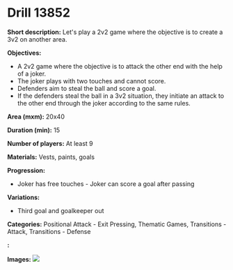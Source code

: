 # Drill 13852

**Short description:**
Let's play a 2v2 game where the objective is to create a 3v2 on another area.

**Objectives:**
- A 2v2 game where the objective is to attack the other end with the help of a joker.
- The joker plays with two touches and cannot score.
- Defenders aim to steal the ball and score a goal.
- If the defenders steal the ball in a 3v2 situation, they initiate an attack to the other end through the joker according to the same rules.

**Area (mxm):**
20x40

**Duration (min):**
15

**Number of players:**
At least 9

**Materials:**
Vests, paints, goals

**Progression:**
- Joker has free touches - Joker can score a goal after passing

**Variations:**
- Third goal and goalkeeper out

**Categories:**
Positional Attack - Exit Pressing, Thematic Games, Transitions - Attack, Transitions - Defense

**:**


**Images:**
![](https://www.coachingfutsal.com/\images\7e38632e-2f8c-4de6-8e88-2d65af67722a_2v2_2j_3mv.jpg)

